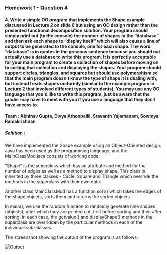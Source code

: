 ### Homework 1 - Question 4
#### 4. Write a simple OO program that implements the Shape example discussed in Lecture 2 on slide 6 but using an OO design rather than the presented functional decomposition solution. Your program should simply print out (to the console) the number of shapes in the “database” and then ask each shape to “display itself” which will also cause a line of output to be generated to the console, one for each shape. The word “database” is in quotes in the previous sentence because you should not actually use a database to write this program. It is perfectly acceptable for your main program to create a collection of shapes before moving on to sorting that collection and displaying the shapes. Your program should support circles, triangles, and squares but should use polymorphism so that the main program doesn't know the type of shape it is dealing with, but instead treats shapes uniformly (similar to the example program in Lecture 2 that involved different types of students). You may use any OO language that you'd like to write this program, just be aware that the grader may have to meet with you if you use a language that they don’t have access to.

#### Team : Abhinav Gupta, Divya Athoopallil, Sravanth Yajamanam, Sowmya Ramakrishnan

##### Solution :

We have implemented the Shape example using an Object-Oriented design. Java has been used as the programming language, and the MainClassMod.java consists of working code.

"Shape" is the superclass which has an attribute and method for the number of edges as well as a method to display shape. This class is inherited by three classes - Circle, Square and Triangle which override the methods in the superclass with their own data. 

Another class MainClassMod has a function sort() which takes the edges of the shape objects, sorts them and returns the sorted objects. 

In main(), we use the random function to randomly generate nine shapes (objects), after which they are printed out, first before sorting and then after sorting. In each case, the getvalue() and displayShape() methods in the superclass are overridden by the particular methods in each of the individual sub-classes.

The screenshot showing the output of the program is as follows:

![Output](https://github.com/sowmya2910/Object-Oriented-Analysis-Design/blob/master/Homework_1/HW1%20Q4%20Output.jpeg)
